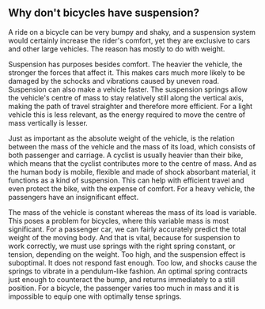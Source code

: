 ## Why don't bicycles have suspension?

A ride on a bicycle can be very bumpy and shaky, and a suspension system would certainly increase the rider's comfort, yet they are exclusive to cars and other large vehicles. The reason has mostly to do with weight.

Suspension has purposes besides comfort. The heavier the vehicle, the stronger the forces that affect it. This makes cars much more likely to be damaged by the schocks and vibrations caused by uneven road. Suspension can also make a vehicle faster. The suspension springs allow the vehicle's centre of mass to stay relatively still along the vertical axis, making the path of travel straighter and therefore more efficient. For a light vehicle this is less relevant, as the energy required to move the centre of mass vertically is lesser.

Just as important as the absolute weight of the vehicle, is the relation between the mass of the vehicle and the mass of its load, which consists of both passenger and carriage. A cyclist is usually heavier than their bike, which means that the cyclist contributes more to the centre of mass. And as the human body is mobile, flexible and made of shock absorbant material, it functions as a kind of suspension. This can help with efficient travel and even protect the bike, with the expense of comfort. For a heavy vehicle, the passengers have an insignificant effect.

The mass of the vehicle is constant whereas the mass of its load is variable. This poses a problem for bicycles, where this variable mass is most significant. For a passenger car, we can fairly accurately predict the total weight of the moving body. And that is vital, because for suspension to work correctly, we must use springs with the right spring constant, or tension, depending on the weight. Too high, and the suspension effect is suboptimal. It does not respond fast enough. Too low, and shocks cause the springs to vibrate in a pendulum-like fashion. An optimal spring contracts just enough to counteract the bump, and returns immediately to a still position. For a bicycle, the passenger varies too much in mass and it is impossible to equip one with optimally tense springs.